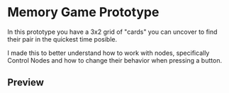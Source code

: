 # Memory Game Prototype
In this prototype you have a 3x2 grid of "cards" you can uncover to find their pair in the quickest time posible.

I made this to better understand how to work with nodes, specifically Control Nodes and how to change their behavior when pressing a button.

## Preview

